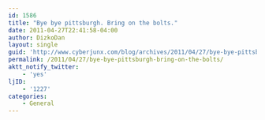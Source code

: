 ```yaml
---
id: 1586
title: "Bye bye pittsburgh. Bring on the bolts."
date: 2011-04-27T22:41:58-04:00
author: DizkoDan
layout: single
guid: 'http://www.cyberjunx.com/blog/archives/2011/04/27/bye-bye-pittsburgh-bring-on-the-bolts/'
permalink: /2011/04/27/bye-bye-pittsburgh-bring-on-the-bolts/
aktt_notify_twitter:
    - 'yes'
ljID:
    - '1227'
categories:
    - General
---
```


<div class="posterous_autopost"></div>